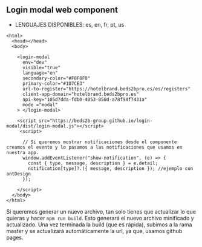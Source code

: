 ## Login modal web component

- LENGUAJES DISPONIBLES:  es, en, fr, pt, us

~~~
<html>
  <head></head>
  <body>

    <login-modal 
      env="dev"
      visible="true" 
      language="en" 
      secondary-color="#F0F0F0" 
      primary-color="#1D7CE3"   
      url-to-register="https://hotelbrand.beds2bpro.es/es/registers"
      client-app-domain="hotelbrand.beds2bpro.es"
      api-key="105d7dda-fdb0-4053-850d-a78f94f7431a"
      mode ="modal"
    > </login-modal>

    <script src="https://beds2b-group.github.io/login-modal/dist/login-modal.js"></script>
     <script>

      // Si queremos mostrar notificaciones desde el componente creamos el evento y lo pasamos a las notificaciones que usamos en nuestra app.
      window.addEventListener("show-notification", (e) => {
        const { type, message, description } = e.detail;
        notification[type]?.({ message, description }); //ejemplo con antDesign
      });
      
    </script>
  </body>
</html>
~~~

Si queremos generar un nuevo archivo, tan solo tienes que actualizar lo que quieras y hacer ```npm run build```. Esto generará el nuevo archivo minificado y actualizado. Una vez terminada la build (que es rápida), subimos a la rama master y se actualizará automáticamente la url, ya que, usamos github pages.
